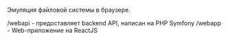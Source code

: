 Эмуляция файловой системы в браузере.

/webapi - предоставляет backend API, написан на PHP Symfony
/webapp - Web-приложение на ReactJS
